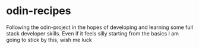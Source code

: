 # odin-recipes

Following the odin-project in the hopes of developing and learning some full stack developer skills. Even if it feels silly starting from the basics I am going to stick by this, wish me luck